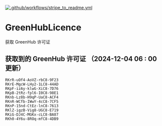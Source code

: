 [![.github/workflows/stripe_to_readme.yml](https://github.com/zjx-kimi/GreenHubLicence/actions/workflows/stripe_to_readme.yml/badge.svg)](https://github.com/zjx-kimi/GreenHubLicence/actions/workflows/stripe_to_readme.yml)
# GreenHubLicence
获取 GreenHub 许可证
## 获取到的 GreenHub 许可证 （2024-12-04 06 : 00 更新）
```
RKrR-uOf4-AoVZ-rbC8-9F23
RKrE-MgcW-LHy2-1LC8-44AD
RKpF-izAy-klwG-XiC8-7D76
RKpB-2tRz-fpl6-I0C8-98E1
RKnb-Lz8b-H9qP-UaC8-ACF4
RKnR-WCfb-IWwY-4cC8-7CF5
RKnP-15nd-CtEz-lnC8-7613
RKlZ-igzB-Vig8-UGC8-E719
RKiG-DJ4C-MGKx-cLC8-BA87
RKh0-4Y6u-8ROq-mfC8-4DB9
```
